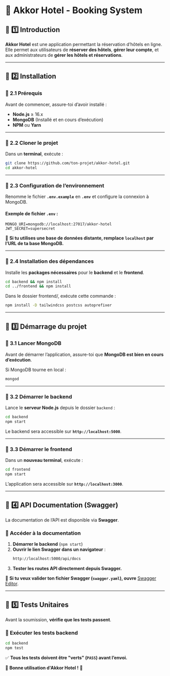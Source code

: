 # 🏨 Akkor Hotel - Booking System

## 📌 1️⃣ Introduction
**Akkor Hotel** est une application permettant la réservation d’hôtels en ligne.  
Elle permet aux utilisateurs de **réserver des hôtels**, **gérer leur compte**, et aux administrateurs de **gérer les hôtels et réservations**.

---

## **📌 2️⃣ Installation**
### **🔹 2.1 Prérequis**
Avant de commencer, assure-toi d’avoir installé :
- **Node.js** ≥ 16.x
- **MongoDB** (Installé et en cours d’exécution)
- **NPM** ou **Yarn**

---

### **🔹 2.2 Cloner le projet**
Dans un **terminal**, exécute :
```sh
git clone https://github.com/ton-projet/akkor-hotel.git
cd akkor-hotel
```

---

### **🔹 2.3 Configuration de l’environnement**
Renomme le fichier **`.env.example`** en **`.env`** et configure la connexion à MongoDB.

#### **Exemple de fichier `.env`** :
```env
MONGO_URI=mongodb://localhost:27017/akkor-hotel
JWT_SECRET=supersecret
```

📌 **Si tu utilises une base de données distante, remplace `localhost` par l’URL de ta base MongoDB.**

---

### **🔹 2.4 Installation des dépendances**
Installe les **packages nécessaires** pour le **backend** et le **frontend**.

```sh
cd backend && npm install
cd ../frontend && npm install
```

Dans le dossier frontend/, exécute cette commande :
```sh
npm install -D tailwindcss postcss autoprefixer
```

---

## **📌 3️⃣ Démarrage du projet**
### **🔹 3.1 Lancer MongoDB**
Avant de démarrer l’application, assure-toi que **MongoDB est bien en cours d’exécution**.

Si MongoDB tourne en local :
```sh
mongod
```

---

### **🔹 3.2 Démarrer le backend**
Lance le **serveur Node.js** depuis le dossier `backend` :
```sh
cd backend
npm start
```
Le backend sera accessible sur **`http://localhost:5000`**.

---

### **🔹 3.3 Démarrer le frontend**
Dans un **nouveau terminal**, exécute :
```sh
cd frontend
npm start
```
L’application sera accessible sur **`http://localhost:3000`**.

---

## **📌 4️⃣ API Documentation (Swagger)**
La documentation de l’API est disponible via **Swagger**.

### **🔹 Accéder à la documentation**
1. **Démarrer le backend** (`npm start`)
2. **Ouvrir le lien Swagger dans un navigateur** :
   ```sh
   http://localhost:5000/api/docs
   ```
3. **Tester les routes API directement depuis Swagger.**

📌 **Si tu veux valider ton fichier Swagger (`swagger.yaml`), ouvre** [Swagger Editor](https://editor.swagger.io/).

---

## **📌 5️⃣ Tests Unitaires**
Avant la soumission, **vérifie que les tests passent**.

### **🔹 Exécuter les tests backend**
```sh
cd backend
npm test
```

✅ **Tous les tests doivent être "verts" (`PASS`) avant l’envoi.**


🎉 **Bonne utilisation d'Akkor Hotel !** 🚀
